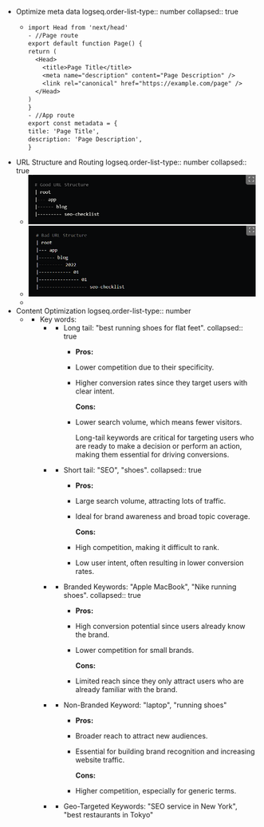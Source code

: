 - Optimize meta data
  logseq.order-list-type:: number
  collapsed:: true
	- ```
	  import Head from 'next/head'
	  - //Page route
	  export default function Page() {
	  return (
	    <Head>
	      <title>Page Title</title>
	      <meta name="description" content="Page Description" />
	      <link rel="canonical" href="https://example.com/page" />
	    </Head>
	  )
	  }
	  - //App route
	  export const metadata = {
	  title: 'Page Title',
	  description: 'Page Description',
	  }
	  ```
- URL Structure and Routing
  logseq.order-list-type:: number
  collapsed:: true
	- ![image.png](../assets/image_1740687112035_0.png)
	- ![image.png](../assets/image_1740687123948_0.png)
	-
- Content Optimization
  logseq.order-list-type:: number
	- + Key words:
		- - Long tail: "best running shoes for flat feet".
		  collapsed:: true
			- **Pros:**
			- Lower competition due to their specificity.
			- Higher conversion rates since they target users with clear intent.
			  
			  **Cons:**
			- Lower search volume, which means fewer visitors.
			  
			  Long-tail keywords are critical for targeting users who are ready to make a decision or perform an action, making them essential for driving conversions.
		- - Short tail: "SEO", "shoes".
		  collapsed:: true
			- **Pros:**
			- Large search volume, attracting lots of traffic.
			- Ideal for brand awareness and broad topic coverage.
			  
			  **Cons:**
			- High competition, making it difficult to rank.
			- Low user intent, often resulting in lower conversion rates.
		- - Branded Keywords: "Apple MacBook",  "Nike running shoes".
		  collapsed:: true
			- **Pros:**
			- High conversion potential since users already know the brand.
			- Lower competition for small brands.
			  
			  **Cons:**
			- Limited reach since they only attract users who are already familiar with the brand.
		- - Non-Branded Keyword: "laptop", "running shoes"
			- **Pros:**
			- Broader reach to attract new audiences.
			- Essential for building brand recognition and increasing website traffic.
			  
			  **Cons:**
			- Higher competition, especially for generic terms.
		- - Geo-Targeted Keywords: "SEO service in New York", "best restaurants in Tokyo"